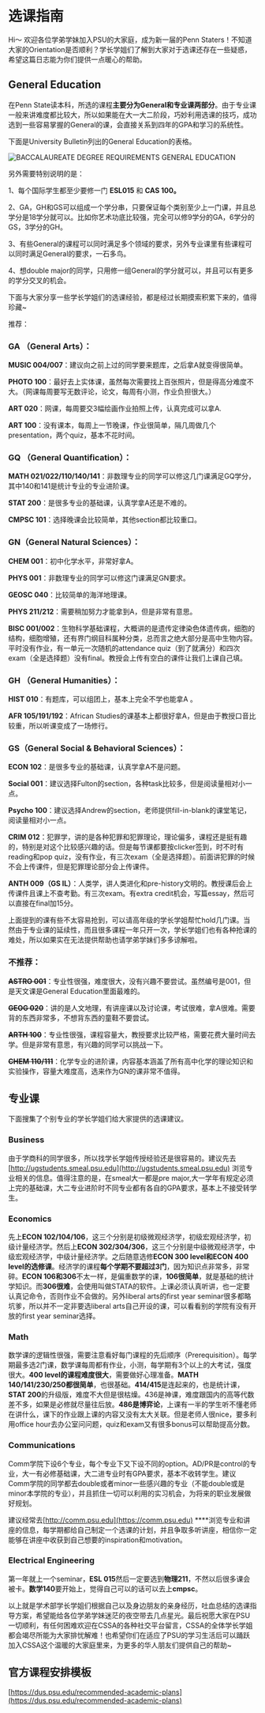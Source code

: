 # 选课指南

Hi～ 欢迎各位学弟学妹加入PSU的大家庭，成为新一届的Penn Staters！不知道大家的Orientation是否顺利？学长学姐们了解到大家对于选课还存在一些疑惑，希望这篇日志能为你们提供一点暖心的帮助。

## General Education

在Penn State读本科，所选的课程**主要分为General和专业课两部分**。由于专业课一般来讲难度都比较大，所以如果能在大一大二阶段，巧妙利用选课的技巧，成功选到一些容易掌握的General的课，会直接关系到四年的GPA和学习的系统性。

下面是University Bulletin列出的General Education的表格。

![BACCALAUREATE DEGREE REQUIREMENTS GENERAL EDUCATION](../.gitbook/assets/image%20%2858%29.png)

另外需要特别说明的是：

1、每个国际学生都至少要修一门 **ESL015** 和 **CAS 100。**

2、GA，GH和GS可以组成一个学分串，只要保证每个类别至少上一门课，并且总学分是18学分就可以。比如你艺术功底比较强，完全可以修9学分的GA，6学分的GS，3学分的GH。

3、有些General的课程可以同时满足多个领域的要求，另外专业课里有些课程可以同时满足General的要求，一石多鸟。

4、想double major的同学，只用修一组General的学分就可以，并且可以有更多的学分交叉的机会。

下面与大家分享一些学长学姐们的选课经验，都是经过长期摸索积累下来的，值得珍藏~

推荐：

### GA （General Arts）：

**MUSIC 004/007**：建议向之前上过的同学要来题库，之后拿A就变得很简单。

**PHOTO 100**：最好去上实体课，虽然每次需要找上百张照片，但是得高分难度不大。（网课每周要写无数评论，论文，每周有小测，作业负担很大。）

**ART 020**：网课，每周要交3幅绘画作业拍照上传，认真完成可以拿A.

**ART 100**：没有课本，每周上一节晚课，作业很简单，隔几周做几个presentation，两个quiz，基本不花时间。

### GQ （General Quantification）：

**MATH 021/022/110/140/141**：非数理专业的同学可以修这几门课满足GQ学分，其中140和141是统计专业的专业进阶课。

**STAT 200**：是很多专业的基础课，认真学拿A还是不难的。

**CMPSC 101**：选择晚课会比较简单，其他section都比较重口。

### GN（General Natural Sciences）：

**CHEM 001**：初中化学水平，非常好拿A。

**PHYS 001**：非数理专业的同学可以修这门课满足GN要求。

**GEOSC 040**：比较简单的海洋地理课。

**PHYS 211/212**：需要稍加努力才能拿到A，但是非常有意思。

**BISC 001/002**：生物科学基础课程，大概讲的是遗传定律染色体遗传病，细胞的结构，细胞增殖，还有界门纲目科属种分类，总而言之绝大部分是高中生物内容。平时没有作业，有一单元一次随机的attendance quiz（到了就满分）和四次exam（全是选择题）没有final。教授会上传有空白的课件让我们上课自己填。

### GH （General Humanities）：

**HIST 010**：有题库，可以组团上，基本上完全不学也能拿A 。

**AFR 105/191/192**：African Studies的课基本上都很好拿A，但是由于教授口音比较重，所以听课变成了一场修行。

### GS（General Social & Behavioral Sciences）：

**ECON 102**：是很多专业的基础课，认真学拿A不是问题。

**Social 001**：建议选择Fulton的section，各种task比较多，但是阅读量相对小一点。

**Psycho 100**：建议选择Andrew的section，老师提供fill-in-blank的课堂笔记，阅读量相对小一点。

**CRIM 012**：犯罪学，讲的是各种犯罪和犯罪理论，理论偏多，课程还是挺有趣的，特别是对这个比较感兴趣的话。但是每节课都要按clicker签到，时不时有reading和pop quiz，没有作业，有三次exam（全是选择题）。前面讲犯罪的时候不会上传课件，但是犯罪理论部分会上传课件。

**ANTH 009（GS IL）**：人类学，讲人类进化和pre-history文明的。教授课后会上传课件且课上不查考勤。有三次exam。有extra credit机会，写篇essay，然后可以直接在final加15分。

上面提到的课有些不太容易抢到，可以请高年级的学长学姐帮忙hold几门课。当然由于专业课的延续性，而且很多课程一年只开一次，学长学姐们也有各种抢课的难处，所以如果实在无法提供帮助也请学弟学妹们多多谅解啦。

### 不推荐：

~~**ASTRO 001**~~：专业性很强，难度很大，没有兴趣不要尝试。虽然编号是001，但是天文课是General Education里面最难的。

~~**GEOG 020**~~：讲的是人文地理，有讲座课以及讨论课，考试很难，拿A很难。需要背的东西非常多，不想背东西的童鞋不要尝试。

~~**ARTH 100**~~：专业性很强，课程容量大，教授要求比较严格，需要花费大量时间去学。但是非常有意思，有兴趣的同学可以挑战一下。

~~**CHEM 110/111**~~：化学专业的进阶课，内容基本涵盖了所有高中化学的理论知识和实验操作，容量大难度高，选来作为GN的课非常不值得。

## **专业课**

下面搜集了个别专业的学长学姐们给大家提供的选课建议。

### Business

由于学商科的同学很多，所以找学长学姐传授经验还是很容易的。建议先去[http://ugstudents.smeal.psu.edu](http://ugstudents.smeal.psu.edu) 浏览专业相关的信息。值得注意的是，在smeal大一都是pre major,大一学年有规定必须上完的基础课，大二专业进阶时不同专业都有各自的GPA要求，基本上不接受转学生。

### Economics

先上**ECON 102/104/106**，这三个分别是初级微观经济学，初级宏观经济学，初级计量经济学。然后上**ECON 302/304/306**，这三个分别是中级微观经济学，中级宏观经济学，中级计量经济学。之后随意选修**ECON 300 level和ECON 400 level的选修课**。经济学的课程**每个学期不要超过3门**，因为知识点非常多，非常碎。**ECON 106和306**不太一样，是偏重数学的课，**106很简单**，就是基础的统计学知识。而**306很难**，会使用叫做STATA的软件。上课必须认真听讲，也一定要认真记命令，否则作业不会做的。另外liberal arts的first year seminar很多都略坑爹，所以并不一定非要选liberal arts自己开设的课，可以看看别的学院有没有开放的first year seminar选择。

### Math

数学课的逻辑性很强，需要注意看好每门课程的先后顺序（Prerequisition）。每学期最多选2门课，数学课每周都有作业，小测，每学期有3个以上的大考试，强度很大。**400 level的课程难度很大**，需要做好心理准备。**MATH 140/141/230/250都很简单**，也很基础。**414/415**是连起来的，也是统计课，**STAT 200**的升级版，难度不大但是很枯燥。436是神课，难度跟国内的高等代数差不多，如果是必修就尽量往后放。**486是博弈论**，上课有一半的学生听不懂老师在讲什么，课下的作业跟上课的内容又没有太大关联。但是老师人很nice，要多利用office hour去办公室问问题，quiz和exam又有很多bonus可以帮助提高分数。

### Communications

Comm学院下设6个专业，每个专业下又下设不同的option。AD/PR是control的专业，大一有必修基础课，大二进专业时有GPA要求，基本不收转学生。建议Comm学院的同学都去double或者minor一些感兴趣的专业（不能double或是minor本学院的专业），并且抓住一切可以利用的实习机会，为将来的职业发展做好规划。

建议经常去[http://comm.psu.edu](https://comm.psu.edu) ****浏览专业和讲座的信息，每学期都给自己制定一个选课的计划，并且争取多听讲座，相信你一定能够在讲座中收获到自己想要的inspiration和motivation。

### Electrical Engineering

第一年就上一个seminar，**ESL 015**然后一定要选到**物理211**，不然以后很多课会被卡。**数学140**要开始上，觉得自己可以的话可以去上**cmpsc**。

以上就是学术部学长学姐们根据自己以及身边朋友的亲身经历，吐血总结的选课指导方案，希望能给各位学弟学妹迷茫的夜空带去几点星光。最后祝愿大家在PSU一切顺利，有任何困难欢迎在CSSA的各种社交平台留言，CSSA的全体学长学姐都会竭尽所能为大家排忧解难！也希望你们在适应了PSU的学习生活后可以踊跃加入CSSA这个温暖的大家庭里来，为更多的华人朋友们提供自己的帮助~

## 官方课程安排模板

[https://dus.psu.edu/recommended-academic-plans](https://dus.psu.edu/recommended-academic-plans)

